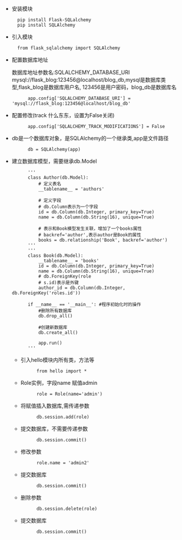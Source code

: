 - 安装模块  

        pip install Flask-SQLalchemy
        pip install SQLAlchemy

- 引入模块

        from flask_sqlalchemy import SQLAlchemy

- 配置数据库地址  

    数据库地址参数名:SQLALCHEMY_DATABASE_URI  
    mysql://flask_blog:123456@localhost/blog_db,mysql是数据库类型,flask_blog是数据库用户名, 123456是用户密码，blog_db是数据库名

            app.config['SQLALCHEMY_DATABASE_URI'] = 'mysql://flask_blog:123456@localhost/blog_db'

- 配置修改(track 什么东东，设置为False关闭)  

            app.config['SQLALCHEMY_TRACK_MODIFICATIONS'] = False

- db是一个数据库对象，是SQLAlchemy的一个继承类,app是文件路径

            db = SQLAlchemy(app)

- 建立数据库模型，需要继承db.Model  

            '''
            class Author(db.Model):
                # 定义表名
                __tablename__ = 'authors'

                # 定义字段
                # db.Column表示为一个字段
                id = db.Column(db.Integer, primary_key=True)
                name = db.Column(db.String(16), unique=True)

                # 表示和Book模型发生关联，增加了一个books属性
                # backref='author',表示author是Book的属性
                books = db.relationship('Book', backref='author')
            '''
            '''
            class Book(db.Model):
                __tablename__ = 'books'
                id = db.Column(db.Integer, primary_key=True)
                name = db.Column(db.String(16), unique=True)
                # db.ForeignKey(role
                # s.id)表示是外键
                author_id = db.Column(db.Integer, db.ForeignKey('roles.id'))

            if __name__ == '__main__': #程序初始化时的操作
                #删除所有数据库
                db.drop_all()

                #创建新数据库
                db.create_all()

                app.run()
            '''

    + 引入hello模块内所有类，方法等  

                from hello import *

    + Role实例，字段name 赋值admin  

                role = Role(name='admin')

    + 将赋值插入数据库,需传递参数

                db.session.add(role)

    + 提交数据库，不需要传递参数

                db.session.commit()

    + 修改参数

                role.name = 'admin2'

    + 提交数据库

                db.session.commit()

    + 删除参数

                db.session.delete(role)

    + 提交数据库

                db.session.commit()
